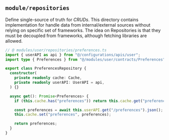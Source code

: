 ## `module/repositories`

Define single-source of truth for _CRUDs_. This directory contains implementation for handle data from internal/external sources without relying on specific set of frameworks. The idea on Repositories is that they must be decoupled from frameworks, although fetching libraries are allowed.

```ts
// @ modules/user/repositories/preferences.ts
import { userAPI as api } from "@/configurations/apis/user";
import type { Preferences } from "@/modules/user/contracts/Preferences";

export class PreferencesRepository {
  constructor(
    private readonly cache: Cache,
    private readonly userAPI: UserAPI = api,
  ) {}

  async get(): Promise<Preferences> {
    if (this.cache.has("preferences")) return this.cache.get("preferences");

    const preferences = await this.userAPI.get("/preferences").json();
    this.cache.set("preferences", preferences);

    return preferences;
  }
}
```
